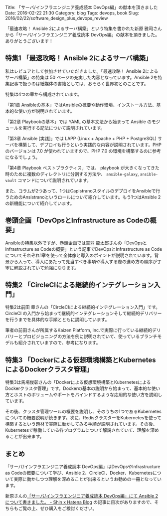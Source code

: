 Title: 「サーバ/インフラエンジニア養成読本 DevOps編」の献本を頂きました
Date: 2016-02-22 21:30
Category: blog
Tags: devops, book
Slug: 2016/02/22/software_design_plus_devops_review

「最速攻略！ Ansible 2によるサーバ構築」という特集を書かれた新原 雅司さんから「サーバ/インフラエンジニア養成読本 DevOps編」の献本を頂きました。ありがとうございます！

## 特集1 「最速攻略！ Ansible 2によるサーバ構築」
私はレビュアとして参加させていただきました。「最速攻略！ Ansible 2によるサーバ構築」の特集は 50 ページの充実した内容となっています。Ansible 2を特集記事で扱うのは紙媒体の書籍としては、おそらく世界初とのことです。

特集は4つの章から構成されています。

「第1章 Ansibleの基本」ではAnsibleの概要や動作環境、インストール方法、基本的な使い方が説明されています。

「第2章 Playbookの基本」では YAML の基本文法から始まって Ansible のモジュールを実行する記法について説明されています。

「第3章 Ansible [実践]」では LAPP (Linux + Apache + PHP + PostgreSQL) サーバを構築して、デプロイも行うという実践的な内容が説明されています。PHPのバージョンは 7.0 が使われていますので、PHP 7.0 の環境を構築するのに参考になるでしょう。

「第4章 Playbook ベストプラクティス」では、 playbook が大きくなってきた時のために複数のディレクトリに分割する方法や、 `ansible-galaxy`, `ansible-vault` コマンドについて説明されています。

また、コラムが2つあって、1つはCapistranoスタイルのデプロイをAnsibleで行うためのAnsistranoというロールについて紹介しています。もう1つはAnsible 2の新機能について紹介しています。

## 巻頭企画 「DevOpsとInfrastructure as Codeの概要」
Ansibleの特集以外ですが、巻頭企画では吉羽 龍太郎さんの「DevOpsとInfrastructure as Codeの概要」という記事でDevOpsとInfrastructure as Codeについてそれぞれ1章を使って全体像と導入のポイントが説明されています。背景から入って、導入にあたって見当すべき事項や導入する際の進め方の順序が丁寧に解説されていて勉強になります。

## 特集2 「CircleCIによる継続的インテグレーション入門」
特集2は前田 章さんの「CircleCIによる継続的インテグレーション入門」です。 CircleCI の入門から始まって継続的インテグレーションそして継続的デリバリーを行うまでを具体的な手順とともに説明しています。

筆者の前田さんが所属するKaizen Platform, Inc.で実際に行っている継続的デリバリーとプロビジョニングの方法を例に説明されていて、使っているブランチモデルも紹介されていますので、参考になります。

## 特集3 「Dockerによる仮想環境構築とKubernetesによるDockerクラスタ管理」
特集3は馬場俊彰さんの「Dockerによる仮想環境構築とKubernetesによるDockerクラスタ管理」です。Dockerの基本の説明から始まって、基本的な使い方とホストのボリュームやポートをバインドするような応用的な使い方を説明しています。

その後、クラスタ管理ツールの概要を説明し、そのうちの1つであるKubernetesについての概要説明が続きます。次に、RedisクラスターをKubernetesを使って構築するという題材で実際に動かしてみる手順が説明されています。その後、Kubernetesで稼働している各プログラムについて解説されていて、理解を深めることが出来ます。

## まとめ
「サーバ/インフラエンジニア養成読本 DevOps編」はDevOpsやInfrastructure as Codeの概要について学び、Ansible 2、CircleCI、Docker、Kubernetesについて実際に動かしつつ理解を深めることが出来るというお勧めの一冊となっています。

新原さんの[「サーバ/インフラエンジニア養成読本 DevOps編」にて Ansible 2 について書きました。 - Shin x Hatena Blog](http://shin1x1.hatenablog.com/entry/gihyo-devops-ansible2) の記事に目次がありますので、そちらもご覧の上、ぜひ購入をご検討ください。
